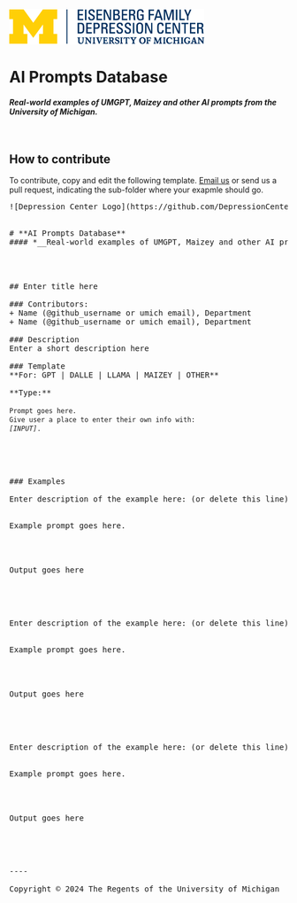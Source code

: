 ![Depression Center Logo](https://github.com/DepressionCenter/.github/blob/main/images/EFDCLogo_375w.png "depressioncenter.org")


# **AI Prompts Database**
#### *__Real-world examples of UMGPT, Maizey and other AI prompts from the University of Michigan.__*

<br />

## How to contribute

To contribute, copy and edit the following template. [Email us](mailto:efdc-mobiletech@umich.edu) or send us a pull request, indicating the sub-folder where your exapmle should go.

<pre>
![Depression Center Logo](https://github.com/DepressionCenter/.github/blob/main/images/EFDCLogo_375w.png "depressioncenter.org")


# **AI Prompts Database**
#### *__Real-world examples of UMGPT, Maizey and other AI prompts from the University of Michigan.__*

<br />

## Enter title here

### Contributors:
+ Name (@github_username or umich email), Department
+ Name (@github_username or umich email), Department

### Description
Enter a short description here

### Template
**For: GPT | DALLE | LLAMA | MAIZEY | OTHER**  <br />
**Type:**
<code>
Prompt goes here.
Give user a place to enter their own info with:
<var>[INPUT]</var>.
</code>
<br />


### Examples

Enter description of the example here: (or delete this line)<br />
<kbd>
Example prompt goes here.
</kbd><br /><br />
<samp>
Output goes here
</samp><br /><br />


Enter description of the example here: (or delete this line)<br />
<kbd>
Example prompt goes here.
</kbd><br /><br />
<samp>
Output goes here
</samp><br /><br />


Enter description of the example here: (or delete this line)<br />
<kbd>
Example prompt goes here.
</kbd><br /><br />
<samp>
Output goes here
</samp><br /><br />


----

Copyright © 2024 The Regents of the University of Michigan

</pre>
